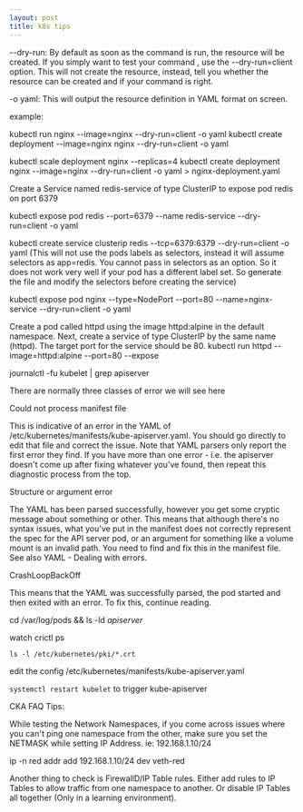 ```yaml
---
layout: post
title: k8s tips
---
```


--dry-run: By default as soon as the command is run, the resource will be created. If you simply want to test your command , use the --dry-run=client option. This will not create the resource, instead, tell you whether the resource can be created and if your command is right.

-o yaml: This will output the resource definition in YAML format on screen.

example:

kubectl run nginx --image=nginx --dry-run=client -o yaml
kubectl create deployment --image=nginx nginx --dry-run=client -o yaml

kubectl scale deployment nginx --replicas=4
kubectl create deployment nginx --image=nginx --dry-run=client -o yaml > nginx-deployment.yaml


Create a Service named redis-service of type ClusterIP to expose pod redis on port 6379

kubectl expose pod redis --port=6379 --name redis-service --dry-run=client -o yaml

kubectl create service clusterip redis --tcp=6379:6379 --dry-run=client -o yaml 
(This will not use the pods labels as selectors, instead it will assume selectors as app=redis. You cannot pass in selectors as an option. So it does not work very well if your pod has a different label set. So generate the file and modify the selectors before creating the service)

kubectl expose pod nginx --type=NodePort --port=80 --name=nginx-service --dry-run=client -o yaml


Create a pod called httpd using the image httpd:alpine in the default namespace. Next, create a service of type ClusterIP by the same name (httpd). The target port for the service should be 80.
kubectl run httpd --image=httpd:alpine --port=80 --expose



journalctl -fu kubelet | grep apiserver

There are normally three classes of error we will see here

Could not process manifest file

This is indicative of an error in the YAML of /etc/kubernetes/manifests/kube-apiserver.yaml. You should go directly to edit that file and correct the issue.
Note that YAML parsers only report the first error they find. If you have more than one error - i.e. the apiserver doesn't come up after fixing whatever you've found, then repeat this diagnostic process from the top.

Structure or argument error

The YAML has been parsed successfully, however you get some cryptic message about something or other. This means that although there's no syntax issues, what you've put in the manifest does not correctly represent the spec for the API server pod, or an argument for something like a volume mount is an invalid path. You need to find and fix this in the manifest file. See also YAML - Dealing with errors.

CrashLoopBackOff

This means that the YAML was successfully parsed, the pod started and then exited with an error. To fix this, continue reading.

cd /var/log/pods && ls -ld *apiserver*

watch crictl ps

`ls -l /etc/kubernetes/pki/*.crt`

edit the config /etc/kubernetes/manifests/kube-apiserver.yaml

`systemctl restart kubelet` to trigger kube-apiserver



CKA FAQ Tips:


While testing the Network Namespaces, if you come across issues where you can't ping one namespace from the other, make sure you set the NETMASK while setting IP Address. ie: 192.168.1.10/24



ip -n red addr add 192.168.1.10/24 dev veth-red



Another thing to check is FirewallD/IP Table rules. Either add rules to IP Tables to allow traffic from one namespace to another. Or disable IP Tables all together (Only in a learning environment).

